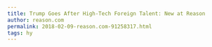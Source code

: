 ```yaml
---
title: Trump Goes After High-Tech Foreign Talent: New at Reason
author: reason.com
permalink: 2018-02-09-reason.com-91258317.html
tags: hy
---
```


